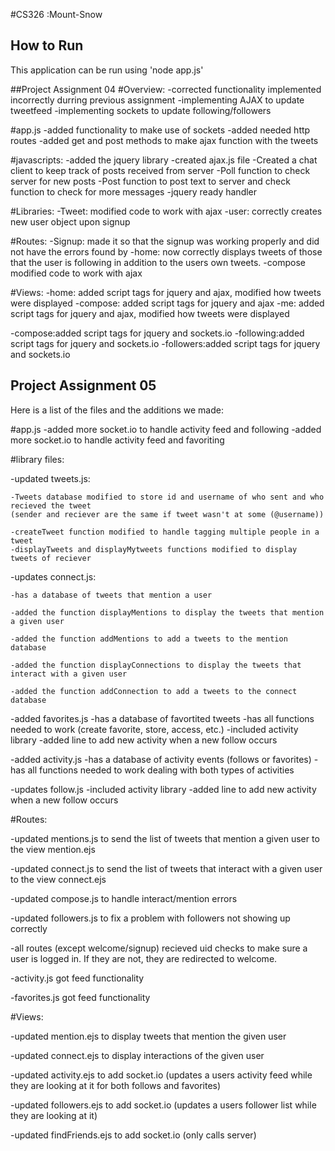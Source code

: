 #CS326 :Mount-Snow

## How to Run
This application can be run using 'node app.js'

##Project Assignment 04
#Overview:
-corrected functionality implemented incorrectly durring previous assignment
-implementing AJAX to update tweetfeed
-implementing sockets to update following/followers

#app.js
-added functionality to make use of sockets
-added needed http routes
-added get and post methods to make ajax function with the tweets

#javascripts:
-added the jquery library
-created ajax.js file
	-Created a chat client to keep track of posts received from server
	-Poll function to check server for new posts
	-Post function to post text to server and check function to check for more messages
	-jquery ready handler


#Libraries:
-Tweet: modified code to work with ajax
-user: correctly creates new user object upon signup

#Routes:
-Signup: made it so that the signup was working properly and did not have the errors found by 
-home: now correctly displays tweets of those that the user is following in addition to the users own tweets.
-compose modified code to work with ajax


#Views:
-home: added script tags for jquery and ajax, modified how tweets were displayed
-compose: added script tags for jquery and ajax
-me: added script tags for jquery and ajax, modified how tweets were displayed

-compose:added script tags for jquery and sockets.io
-following:added script tags for jquery and sockets.io
-followers:added script tags for jquery and sockets.io



## Project Assignment 05
Here is a list of the files and the additions we made:

#app.js
-added more socket.io to handle activity feed and following
-added more socket.io to handle activity feed and favoriting

#library files:

-updated tweets.js:

	-Tweets database modified to store id and username of who sent and who recieved the tweet
	(sender and reciever are the same if tweet wasn't at some (@username))
	
	-createTweet function modified to handle tagging multiple people in a tweet
	-displayTweets and displayMytweets functions modified to display tweets of reciever

-updates connect.js:

	-has a database of tweets that mention a user
	
	-added the function displayMentions to display the tweets that mention a given user
	
	-added the function addMentions to add a tweets to the mention database
	
	-added the function displayConnections to display the tweets that interact with a given user
	
	-added the function addConnection to add a tweets to the connect database
	
-added favorites.js 
	-has a database of favortited tweets
	-has all functions needed to work (create favorite, store, access, etc.)
	-included activity library
	-added line to add new activity when a new follow occurs
	
-added activity.js 
	-has a database of activity events (follows or favorites)
	-has all functions needed to work dealing with both types of activities
	
-updates follow.js
	-included activity library
	-added line to add new activity when a new follow occurs
	
#Routes:

-updated mentions.js to send the list of tweets that mention a given user to the view mention.ejs

-updated connect.js to send the list of tweets that interact with a given user to the view connect.ejs

-updated compose.js to handle interact/mention errors

-updated followers.js to fix a problem with followers not showing up correctly

-all routes (except welcome/signup) recieved uid checks to make sure a user is logged in. If they are not, they are redirected to welcome.

-activity.js got feed functionality

-favorites.js got feed functionality

	

#Views:

-updated mention.ejs to display tweets that mention the given user

-updated connect.ejs to display interactions of the given user

-updated activity.ejs to add socket.io (updates a users activity feed while they are looking at it for both follows and favorites)

-updated followers.ejs to add socket.io (updates a users follower list while they are looking at it)

-updated findFriends.ejs to add socket.io (only calls server)

